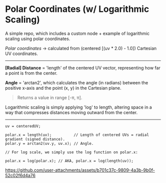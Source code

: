 # Polar Coordinates (w/ Logarithmic Scaling)

A simple repo, which includes a custom node + example of logarithmic scaling using polar coordinates.

*Polar coordinates* -> calculated from (centered [(uv * 2.0) - 1.0]) Cartesian UV coordinates.

---

**[Radial] Distance** = 'length' of the centered UV vector, representing how far a point is from the center. 

**Angle** = 'arctan2', which calculates the angle (in radians) between the positive x-axis and the point (x, y) in the Cartesian plane.
> Returns a value in range [-π, π].

Logarithmic scaling is simply applying 'log' to length, altering space in a way that compresses distances moving outward from the center.

---

```
uv = centeredUV;

polar.x = length(uv);          // Length of centered UVs = radial gradient (signed distance).
polar.y = arctan2(uv.y, uv.x); // Angle.

// For log scale, we simply use the log function on polar.x:

polar.x = log(polar.x); // AKA, polar.x = log(length(uv));
```

https://github.com/user-attachments/assets/b701c37c-9809-4a3b-9b0f-52c02f6d4a76

